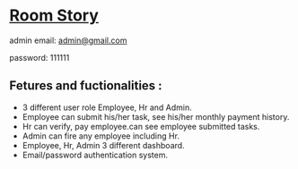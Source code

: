 # [Room Story](https://room-story.netlify.app/)

admin email: admin@gmail.com

password: 111111

## Fetures and fuctionalities :
* 3 different user role Employee, Hr and Admin.
* Employee can submit his/her task, see his/her monthly payment history.
* Hr can verify, pay employee.can see employee submitted tasks.
* Admin can fire any employee including Hr.
* Employee, Hr, Admin 3 different dashboard.
* Email/password authentication system.

